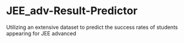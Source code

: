 # JEE_adv-Result-Predictor
Utilizing an extensive dataset to predict the success rates of students appearing for JEE advanced
